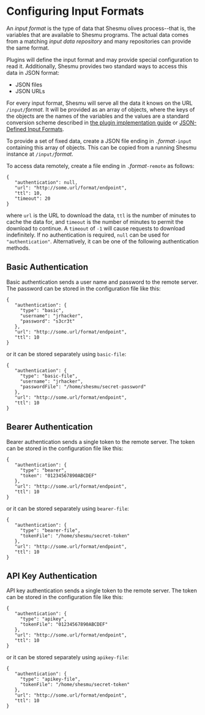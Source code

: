 # Configuring Input Formats
An _input format_ is the type of data that Shesmu olives process--that is, the
variables that are available to Shesmu programs. The actual data comes from a
matching _input data repository_ and many repositories can provide the same format.

Plugins will define the input format and may provide special configuration to read it.
 Additionally, Shesmu provides two standard ways to access this data in JSON format:

- JSON files
- JSON URLs

For every input format, Shesmu will serve all the data it knows on the URL
`/input/`_format_. It will be provided as an array of objects, where the keys
of the objects are the names of the variables and the values are a standard
conversion scheme described in [the plugin implementation
guide](implementation.md) or [JSON-Defined Input
Formats](json-defined-input-formats.md).

To provide a set of fixed data, create a JSON file ending in
`.`_format_`-input` containing this array of objects. This can be copied from a
running Shesmu instance at `/input/`_format_.

To access data remotely, create a file ending in `.`_format_`-remote` as follows:

    {
       "authentication": null,
       "url": "http://some.url/format/endpoint",
       "ttl": 10,
       "timeout": 20
    }

where `url` is the URL to download the data, `ttl` is the number of minutes
to cache the data for, and `timeout` is the number of minutes to permit the download to continue. 
A `timeout` of `-1` will cause requests to download indefinitely. 
If no authentication is required, `null` can be used for
`"authentication"`. Alternatively, it can be one of the following
authentication methods.

## Basic Authentication
Basic authentication sends a user name and password to the remote server. The
password can be stored in the configuration file like this:

    {
       "authentication": {
         "type": "basic",
         "username": "jrhacker",
         "password": "s3cr3t"
       },
       "url": "http://some.url/format/endpoint",
       "ttl": 10
    }

or it can be stored separately using `basic-file`:

    {
       "authentication": {
         "type": "basic-file",
         "username": "jrhacker",
         "passwordFile": "/home/shesmu/secret-password"
       },
       "url": "http://some.url/format/endpoint",
       "ttl": 10
    }


## Bearer Authentication
Bearer authentication sends a single token to the remote server. The
token can be stored in the configuration file like this:

    {
       "authentication": {
         "type": "bearer",
         "token": "01234567890ABCDEF"
       },
       "url": "http://some.url/format/endpoint",
       "ttl": 10
    }

or it can be stored separately using `bearer-file`:

    {
       "authentication": {
         "type": "bearer-file",
         "tokenFile": "/home/shesmu/secret-token"
       },
       "url": "http://some.url/format/endpoint",
       "ttl": 10
    }

## API Key Authentication
API key authentication sends a single token to the remote server. The
token can be stored in the configuration file like this:

    {
       "authentication": {
         "type": "apikey",
         "tokenFile": "01234567890ABCDEF"
       },
       "url": "http://some.url/format/endpoint",
       "ttl": 10
    }

or it can be stored separately using `apikey-file`:

    {
       "authentication": {
         "type": "apikey-file",
         "tokenFile": "/home/shesmu/secret-token"
       },
       "url": "http://some.url/format/endpoint",
       "ttl": 10
    }
